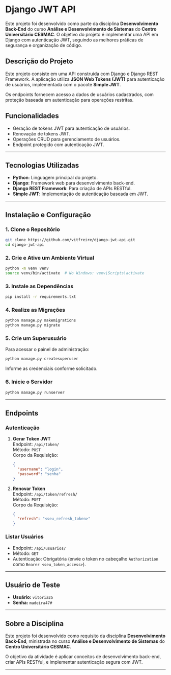 
# **Django JWT API**

Este projeto foi desenvolvido como parte da disciplina **Desenvolvimento Back-End** do curso **Análise e Desenvolvimento de Sistemas** do **Centro Universitário CESMAC**. O objetivo do projeto é implementar uma API em Django com autenticação JWT, seguindo as melhores práticas de segurança e organização de código.

## **Descrição do Projeto**

Este projeto consiste em uma API construída com Django e Django REST Framework. A aplicação utiliza **JSON Web Tokens (JWT)** para autenticação de usuários, implementada com o pacote **Simple JWT**. 

Os endpoints fornecem acesso a dados de usuários cadastrados, com proteção baseada em autenticação para operações restritas.

## **Funcionalidades**
- Geração de tokens JWT para autenticação de usuários.
- Renovação de tokens JWT.
- Operações CRUD para gerenciamento de usuários.
- Endpoint protegido com autenticação JWT.

---

## **Tecnologias Utilizadas**
- **Python**: Linguagem principal do projeto.
- **Django**: Framework web para desenvolvimento back-end.
- **Django REST Framework**: Para criação de APIs RESTful.
- **Simple JWT**: Implementação de autenticação baseada em JWT.

---

## **Instalação e Configuração**

### **1. Clone o Repositório**
```bash
git clone https://github.com/vitfreire/django-jwt-api.git
cd django-jwt-api
```

### **2. Crie e Ative um Ambiente Virtual**
```bash
python -m venv venv
source venv/bin/activate  # No Windows: venv\Scripts\activate
```

### **3. Instale as Dependências**
```bash
pip install -r requirements.txt
```

### **4. Realize as Migrações**
```bash
python manage.py makemigrations
python manage.py migrate
```

### **5. Crie um Superusuário**
Para acessar o painel de administração:
```bash
python manage.py createsuperuser
```
Informe as credenciais conforme solicitado.

### **6. Inicie o Servidor**
```bash
python manage.py runserver
```

---

## **Endpoints**

### **Autenticação**
1. **Gerar Token JWT**  
   Endpoint: `/api/token/`  
   Método: `POST`  
   Corpo da Requisição:
   ```json
   {
     "username": "login",
     "password": "senha"
   }
   ```

2. **Renovar Token**  
   Endpoint: `/api/token/refresh/`  
   Método: `POST`  
   Corpo da Requisição:
   ```json
   {
     "refresh": "<seu_refresh_token>"
   }
   ```

### **Listar Usuários**
- Endpoint: `/api/usuarios/`  
- Método: `GET`  
- Autenticação: Obrigatória (envie o token no cabeçalho `Authorization` como `Bearer <seu_token_access>`).

---

## **Usuário de Teste**
- **Usuário:** `vitoria25`  
- **Senha:** `madeira47#`

---

## **Sobre a Disciplina**
Este projeto foi desenvolvido como requisito da disciplina **Desenvolvimento Back-End**, ministrada no curso **Análise e Desenvolvimento de Sistemas** do **Centro Universitário CESMAC**.

O objetivo da atividade é aplicar conceitos de desenvolvimento back-end, criar APIs RESTful, e implementar autenticação segura com JWT.

---
